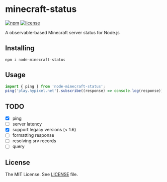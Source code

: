 
# minecraft-status

[![npm](https://shields.io/npm/v/node-minecraft-status)](https://www.npmjs.com/package/node-minecraft-status)
[![license](https://shields.io/npm/l/node-minecraft-status)](LICENSE)

A observable-based Minecraft server status for Node.js

## Installing

`npm i node-minecraft-status`

## Usage

```typescript
import { ping } from 'node-minecraft-status';
ping('play.hypixel.net').subscribe((response) => console.log(response));
```

## TODO

- [x] ping
- [ ] server latency
- [x] support legacy versions (< 1.6)
- [ ] formatting response
- [ ] resolving srv records
- [ ] query

## License

The MIT License. See [LICENSE](LICENSE) file.
